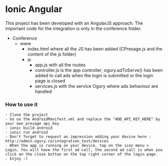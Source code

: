# Ionic Angular

This project has been developed with an AngularJS approach.
The important code for the integration is only in the conference folder.

- Conference
	- www
		- index.html where all the JS has been added (CPresage.js and the content of the js folder)
		- js 
			- app.js with all the routes
			- controller.js is the app controller, ogury.adToServe() has been added to call ads when the login is submitted or the login page is closed
			- services.js with the service Ogury where ads behaviour are handled

### How to use it
	- Clone the project
	- Go on the AndroidManifest.xml and replace the "ADD_API_KEY_HERE" by your own presage api_key
	- ionic build android
	- ionic run android
	- Don't forget to request an impression adding your device here : http://admin.ogury.co/integration_test/devices
	- When the app is running on your device, tap on the icon menu > Login. You will have the first ad call, the second ad call is when you click on the close button on the top right corner of the login page.
	- Enjoy :)